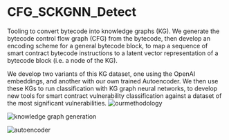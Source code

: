 # CFG_SCKGNN_Detect

Tooling to convert bytecode into knowledge graphs (KG). We generate the bytecode control flow graph (CFG) from the bytecode, then develop an encoding scheme for a general bytecode block, to map a sequence of smart contract bytecode instructions to a latent vector representation of a bytecode block (i.e. a node of the KG). 

We develop two variants of this KG dataset, one using the OpenAI embeddings, and another with our own trained Autoencoder. We then use these KGs to run classification with KG graph neural networks, to develop new tools for smart contract vulnerability classification against a dataset of the most significant vulnerabilities. 
![ourmethodology](https://github.com/Miyamura80/CFG_SCKGNN_Detect/assets/38335479/51ffa743-ddb8-461c-943a-ad738225ae7a)


![knowledge graph generation](https://github.com/Miyamura80/CFG_SCKGNN_Detect/assets/38335479/401a830d-968e-4dc1-b533-dea2e01bf77f)


![autoencoder](https://github.com/Miyamura80/CFG_SCKGNN_Detect/assets/38335479/fb027842-14bb-411b-a5a7-371635470c3a)
